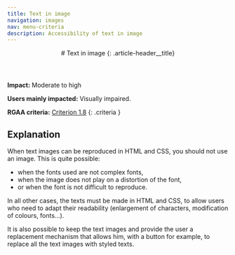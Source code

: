 ```yaml
---
title: Text in image
navigation: images
nav: menu-criteria
description: Accessibility of text in image
---
```


<header>
# Text in image
{: .article-header__title}
</header>

**Impact:** Moderate to high

**Users mainly impacted:** Visually impaired.

**RGAA criteria:** [Criterion 1.8](https://www.numerique.gouv.fr/publications/rgaa-accessibilite/methode-rgaa/criteres/#crit-1-8)
{: .criteria }

## Explanation

When text images can be reproduced in HTML and CSS, you should not use an image. This is quite possible:

* when the fonts used are not complex fonts,
* when the image does not play on a distortion of the font,
* or when the font is not difficult to reproduce.

In all other cases, the texts must be made in HTML and CSS, to allow users who need to adapt their readability (enlargement of characters, modification of colours, fonts...).

It is also possible to keep the text images and provide the user a replacement mechanism that allows him, with a button for example, to replace all the text images with styled texts.
